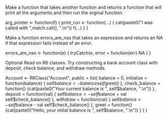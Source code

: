 Make a function that takes another function and returns a function that will print all the arguments and then run the orginal function.

arg_printer <- function(f) {
	print_run <- function(...) {
		cat(paste0("I was called with ",match.call(), ".\n"))
		f(...)
	}
}


Make a function errors_are_nas that takes an expression and returns an NA if that expression fails instead of an error.

errors_are_nas <- function(e) {
  tryCatch(e, error = function(err) NA
  )
}

Optional Read on R6 classes. Try constructing a bank account class with deposit, check balance, and withdraw methods.

Account <- R6Class("Account",
  public = list(
  	balance = 0,
    initialize = function(balance) {
      self$balance <- balance
      self$greet()
    },
    check_balance = function() {cat(paste0("Your current balance is ", self$balance, ".\n"))
    },
    deposit = function(val) {
      self$balance <- self$balance + val
      self$check_balance()
	},
    withdraw = function(val) {
      self$balance <- self$balance - val
      self$check_balance()
	},
    greet = function() {cat(paste0("Hello, your initial balance is ", self$balance, ".\n"))
    }
  )
)
